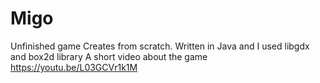 # Migo
Unfinished game
Creates from scratch.
Written in Java and I used libgdx and box2d library
A short video about the game https://youtu.be/L03GCVr1k1M
